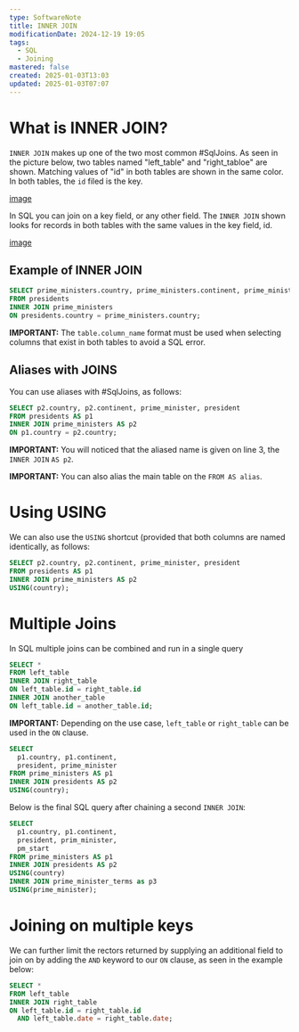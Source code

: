 ```yaml
---
type: SoftwareNote
title: INNER JOIN
modificationDate: 2024-12-19 19:05
tags:
  - SQL
  - Joining
mastered: false
created: 2025-01-03T13:03
updated: 2025-01-03T07:07
---
```


# What is INNER JOIN?

`INNER JOIN` makes up one of the two most common #SqlJoins. As seen in the picture below, two tables named "left_table" and "right_tabloe" are shown. Matching values of "id" in both tables are shown in the same color. In both tables, the `id` filed is the key.

[image](Images/image.md)

In SQL you can join on a key field, or any other field. The `INNER JOIN` shown looks for records in both tables with the same values in the key field, id.

[image](Images/image%20(1).md)

## Example of INNER JOIN

```sql
SELECT prime_ministers.country, prime_ministers.continent, prime_minister, president
FROM presidents
INNER JOIN prime_ministers
ON presidents.country = prime_ministers.country;
```

**IMPORTANT:** The `table.column_name` format must be used when selecting columns that exist in both tables to avoid a SQL error.

## Aliases with JOINS

You can use aliases with #SqlJoins, as follows:

```sql
SELECT p2.country, p2.continent, prime_minister, president
FROM presidents AS p1
INNER JOIN prime_ministers AS p2
ON p1.country = p2.country;
```

**IMPORTANT:** You will noticed that the aliased name is given on line 3, the `INNER JOIN` `AS p2`.

**IMPORTANT:** You can also alias the main table on the `FROM AS alias`.

# Using USING

We can also use the `USING` shortcut (provided that both columns are named identically, as follows:

```sql
SELECT p2.country, p2.continent, prime_minister, president
FROM presidents AS p1
INNER JOIN prime_ministers AS p2
USING(country);
```

# Multiple Joins

In SQL multiple joins can be combined and run in a single query

```sql
SELECT *
FROM left_table
INNER JOIN right_table
ON left_table.id = right_table.id
INNER JOIN another_table
ON left_table.id = another_table.id;
```

**IMPORTANT:** Depending on the use case, `left_table` or `right_table` can be used in the `ON` clause.

```sql
SELECT
  p1.country, p1.continent,
  president, prime_minister
FROM prime_ministers AS p1
INNER JOIN presidents AS p2
USING(country);
```

Below is the final SQL query after chaining a second `INNER JOIN`:

```sql
SELECT
  p1.country, p1.continent,
  president, prim_minister,
  pm_start
FROM prime_ministers AS p1
INNER JOIN presidents AS p2
USING(country)
INNER JOIN prime_minister_terms as p3
USING(prime_minister);
```

# Joining on multiple keys

We can further limit the rectors returned by supplying an additional field to join on by adding the `AND` keyword to our `ON` clause, as seen in the example below:

```sql
SELECT *
FROM left_table
INNER JOIN right_table
ON left_table.id = right_table.id
  AND left_table.date = right_table.date;
```


